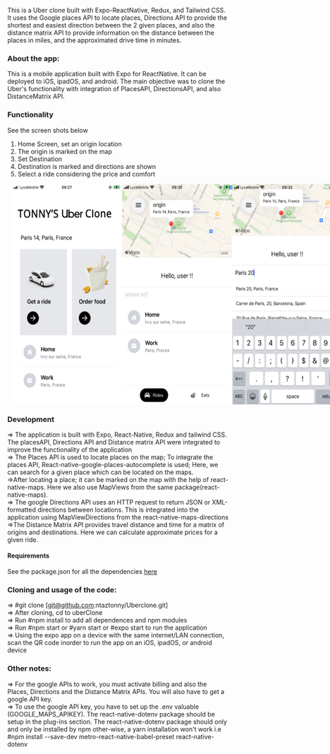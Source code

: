 This is a Uber clone built with Expo-ReactNative, Redux, and Tailwind CSS. It uses the Google places API to locate places, Directions API to provide the shortest and easiest direction between the 2 given places, and also the distance matrix API to provide information on the distance between the places in miles, and the approximated drive time in minutes.

### About the app:

This is a mobile application built with Expo for ReactNative. It can be deployed to iOS, ipadOS, and android. The main objective was to clone the Uber's functionality with integration of PlacesAPI, DirectionsAPI, and also DistanceMatrix API.

### Functionality

See the screen shots below

<div>
        <ol>
            <li> Home Screen, set an origin location</li>
            <li> The origin is marked on the map</li>
            <li> Set Destination</li>
            <li> Destination is marked and directions are shown  </li>
            <li> Select a ride considering the price and comfort</li>
        </ol>
    </div>

<div style="display: flex; margin-left: 10px;">
    <img src ="https://github.com/ntaztonny/Uberclone/blob/master/uberClone/Images/Screen1_home.PNG" width ="250" height="500"/>
    <img src ="https://github.com/ntaztonny/Uberclone/blob/master/uberClone/Images/Screen2_setOrigin.PNG" width ="250" height="500"/>
    <img src ="https://github.com/ntaztonny/Uberclone/blob/master/uberClone/Images/Screen3_Destination.PNG" width ="250" height="500"/>
    <img src ="https://github.com/ntaztonny/Uberclone/blob/master/uberClone/Images/Screen4_Directions.PNG" width ="250" height="500"/>
    <img src ="https://github.com/ntaztonny/Uberclone/blob/master/uberClone/Images/Screen5_SelectRide.PNG" width ="250" height="500"/>
    
</div>

### Development

=> The application is built with Expo, React-Native, Redux and tailwind CSS. The placesAPI, Directions API and Distance matrix API were integrated to improve the functionality of the application<br/>
=> The Places API is used to locate places on the map; To integrate the places API, React-native-google-places-autocomplete is used; Here, we can search for a given place which can be located on the maps.<br/>
=>After locating a place; it can be marked on the map with the help of react-native-maps. Here we also use MapViews from the same package(react-native-maps).<br/>
=> The google Directions API uses an HTTP request to return JSON or XML-formatted directions between locations. This is integrated into the application using MapViewDirections from the react-native-maps-directions<br />
=>The Distance Matrix API provides travel distance and time for a matrix of origins and destinations. Here we can calculate approximate prices for a given ride.

#### Requirements

See the package.json for all the dependencies [here](uberClone/package.json)

### Cloning and usage of the code:

=> #git clone [git@github.com:ntaztonny/Uberclone.git]<br />
=> After cloning, cd to uberClone<br />
=> Run #npm install to add all dependences and npm modules<br />
=> Run #npm start or #yarn start or #expo start to run the application<br/>
=> Using the expo app on a device with the same internet/LAN connection, scan the QR code inorder to run the app on an iOS, ipadOS, or android device

### Other notes:

=> For the google APIs to work, you must activate billing and also the Places, Directions and the Distance Matrix APIs. You will also have to get a google API key.<br/>
=> To use the google API key, you have to set up the .env valuable (GOOGLE_MAPS_APIKEY). The react-native-dotenv package should be setup in the plug-ins section. The react-native-dotenv package should only and only be installed by npm other-wise, a yarn installation won't work i.e <br/>
#npm install --save-dev metro-react-native-babel-preset react-native-dotenv <br/>
